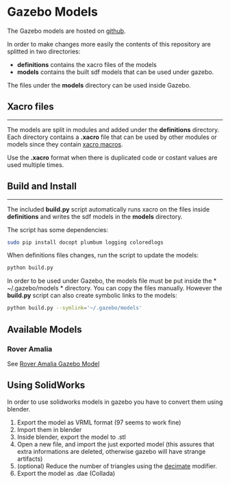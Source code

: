 # Gazebo Models

The Gazebo models are hosted on [github](https://github.com/team-diana/gazebo-models).

In order to make changes more easily the contents of this repository are splitted in two directories:

- **definitions** contains the xacro files of the models
- **models** contains the built sdf models that can be used under gazebo.

The files under the **models** directory can be used inside Gazebo.

## Xacro files
---
The models are split in modules and added under the **definitions** directory. Each directory contains a **.xacro** file that can be used by other modules or models since they contain [xacro macros](http://wiki.ros.org/urdf/Tutorials/Using%20Xacro%20to%20Clean%20Up%20a%20URDF%20File#Macros).

Use the **.xacro** format when there is duplicated code or costant values are used multiple times.

## Build and Install
---
The included **build.py** script automatically runs xacro on the files inside **definitions** and writes the sdf models in the **models** directory.

The script has some dependencies:

```bash
sudo pip install docopt plumbum logging coloredlogs
```

When definitions files changes, run the script to update the models: 

```bash
python build.py
```

In order to be used under Gazebo, the models file must be put inside the * ~/.gazebo/models * directory. You can copy the files manually. However the **build.py** script can also create symbolic links to the models:

```bash
python build.py --symlink='~/.gazebo/models'
```

## Available Models

### Rover Amalia

See [Rover Amalia Gazebo Model](gazebo_amalia_rover.md)

## Using SolidWorks 

In order to use solidworks models in gazebo you have to convert them using blender.

1. Export the model as VRML format (97 seems to work fine)
2. Import them in blender
3. Inside blender, export the model to .stl
4. Open a new file, and import the just exported model (this assures that extra informations are deleted, otherwise gazebo will have strange artifacts)
5. (optional) Reduce the number of triangles using the [decimate](http://wiki.blender.org/index.php/Doc:2.6/Manual/Modifiers/Generate/Decimate) modifier.
6. Export the model as .dae (Collada)

